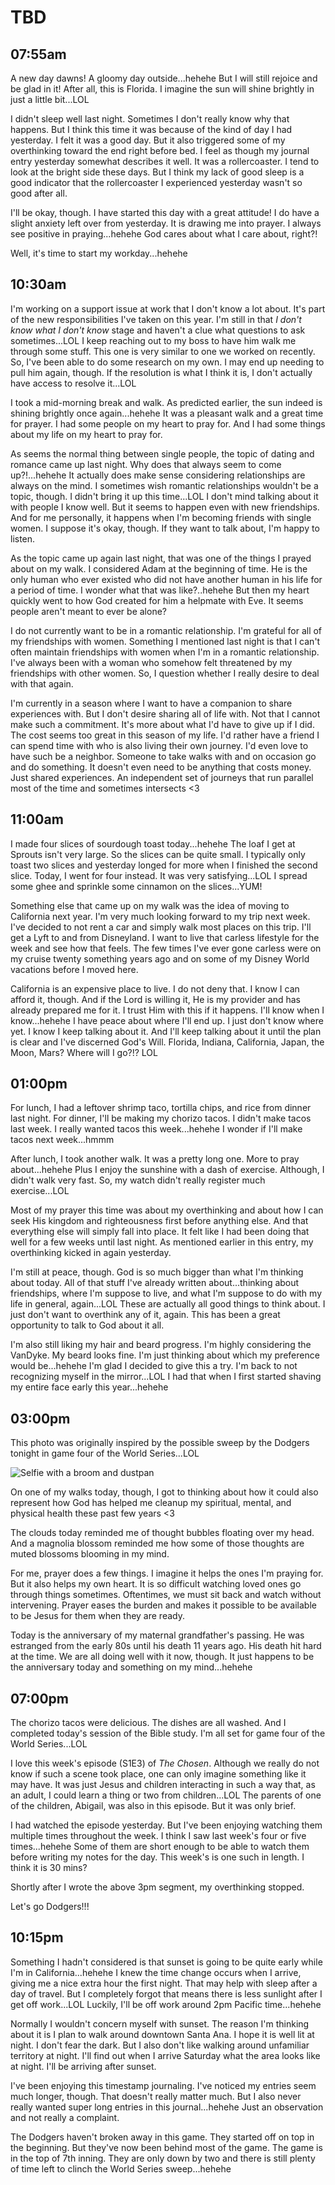 # TBD

## 07:55am

A new day dawns! A gloomy day outside...hehehe But I will still rejoice and be glad in it! After all, this is Florida. I imagine the sun will shine brightly in just a little bit...LOL

I didn't sleep well last night. Sometimes I don't really know why that happens. But I think this time it was because of the kind of day I had yesterday. I felt it was a good day. But it also triggered some of my overthinking toward the end right before bed. I feel as though my journal entry yesterday somewhat describes it well. It was a rollercoaster. I tend to look at the bright side these days. But I think my lack of good sleep is a good indicator that the rollercoaster I experienced yesterday wasn't so good after all.

I'll be okay, though. I have started this day with a great attitude! I do have a slight anxiety left over from yesterday. It is drawing me into prayer. I always see positive in praying...hehehe God cares about what I care about, right?!

Well, it's time to start my workday...hehehe

## 10:30am

I'm working on a support issue at work that I don't know a lot about. It's part of the new responsibilities I've taken on this year. I'm still in that *I don't know what I don't know* stage and haven't a clue what questions to ask sometimes...LOL I keep reaching out to my boss to have him walk me through some stuff. This one is very similar to one we worked on recently. So, I've been able to do some research on my own. I may end up needing to pull him again, though. If the resolution is what I think it is, I don't actually have access to resolve it...LOL

I took a mid-morning break and walk. As predicted earlier, the sun indeed is shining brightly once again...hehehe It was a pleasant walk and a great time for prayer. I had some people on my heart to pray for. And I had some things about my life on my heart to pray for.

As seems the normal thing between single people, the topic of dating and romance came up last night. Why does that always seem to come up?!...hehehe It actually does make sense considering relationships are always on the mind. I sometimes wish romantic relationships wouldn't be a topic, though. I didn't bring it up this time...LOL I don't mind talking about it with people I know well. But it seems to happen even with new friendships. And for me personally, it happens when I'm becoming friends with single women. I suppose it's okay, though. If they want to talk about, I'm happy to listen.

As the topic came up again last night, that was one of the things I prayed about on my walk. I considered Adam at the beginning of time. He is the only human who ever existed who did not have another human in his life for a period of time. I wonder what that was like?..hehehe But then my heart quickly went to how God created for him a helpmate with Eve. It seems people aren't meant to ever be alone?

I do not currently want to be in a romantic relationship. I'm grateful for all of my friendships with women. Something I mentioned last night is that I can't often maintain friendships with women when I'm in a romantic relationship. I've always been with a woman who somehow felt threatened by my friendships with other women. So, I question whether I really desire to deal with that again.

I'm currently in a season where I want to have a companion to share experiences with. But I don't desire sharing all of life with. Not that I cannot make such a commitment. It's more about what I'd have to give up if I did. The cost seems too great in this season of my life. I'd rather have a friend I can spend time with who is also living their own journey. I'd even love to have such be a neighbor. Someone to take walks with and on occasion go and do something. It doesn't even need to be anything that costs money. Just shared experiences. An independent set of journeys that run parallel most of the time and sometimes intersects <3

## 11:00am

I made four slices of sourdough toast today...hehehe The loaf I get at Sprouts isn't very large. So the slices can be quite small. I typically only toast two slices and yesterday longed for more when I finished the second slice. Today, I went for four instead. It was very satisfying...LOL I spread some ghee and sprinkle some cinnamon on the slices...YUM!

Something else that came up on my walk was the idea of moving to California next year. I'm very much looking forward to my trip next week. I've decided to not rent a car and simply walk most places on this trip. I'll get a Lyft to and from Disneyland. I want to live that carless lifestyle for the week and see how that feels. The few times I've ever gone carless were on my cruise twenty something years ago and on some of my Disney World vacations before I moved here.

California is an expensive place to live. I do not deny that. I know I can afford it, though. And if the Lord is willing it, He is my provider and has already prepared me for it. I trust Him with this if it happens. I'll know when I know...hehehe I have peace about where I'll end up. I just don't know where yet. I know I keep talking about it. And I'll keep talking about it until the plan is clear and I've discerned God's Will. Florida, Indiana, California, Japan, the Moon, Mars? Where will I go?!? LOL

## 01:00pm

For lunch, I had a leftover shrimp taco, tortilla chips, and rice from dinner last night. For dinner, I'll be making my chorizo tacos. I didn't make tacos last week. I really wanted tacos this week...hehehe I wonder if I'll make tacos next week...hmmm

After lunch, I took another walk. It was a pretty long one. More to pray about...hehehe Plus I enjoy the sunshine with a dash of exercise. Although, I didn't walk very fast. So, my watch didn't really register much exercise...LOL

Most of my prayer this time was about my overthinking and about how I can seek His kingdom and righteousness first before anything else. And that everything else will simply fall into place. It felt like I had been doing that well for a few weeks until last night. As mentioned earlier in this entry, my overthinking kicked in again yesterday.

I'm still at peace, though. God is so much bigger than what I'm thinking about today. All of that stuff I've already written about...thinking about friendships, where I'm suppose to live, and what I'm suppose to do with my life in general, again...LOL These are actually all good things to think about. I just don't want to overthink any of it, again. This has been a great opportunity to talk to God about it all.

I'm also still liking my hair and beard progress. I'm highly considering the VanDyke. My beard looks fine. I'm just thinking about which my preference would be...hehehe I'm glad I decided to give this a try. I'm back to not recognizing myself in the mirror...LOL I had that when I first started shaving my entire face early this year...hehehe

## 03:00pm

This photo was originally inspired by the possible sweep by the Dodgers tonight in game four of the World Series...LOL

![Selfie with a broom and dustpan](./media/IMG_2408.jpeg)

On one of my walks today, though, I got to thinking about how it could also represent how God has helped me cleanup my spiritual, mental, and physical health these past few years <3

The clouds today reminded me of thought bubbles floating over my head. And a magnolia blossom reminded me how some of those thoughts are muted blossoms blooming in my mind.

For me, prayer does a few things. I imagine it helps the ones I'm praying for. But it also helps my own heart. It is so difficult watching loved ones go through things sometimes. Oftentimes, we must sit back and watch without intervening. Prayer eases the burden and makes it possible to be available to be Jesus for them when they are ready.

Today is the anniversary of my maternal grandfather's passing. He was estranged from the early 80s until his death 11 years ago. His death hit hard at the time. We are all doing well with it now, though. It just happens to be the anniversary today and something on my mind...hehehe

## 07:00pm

The chorizo tacos were delicious. The dishes are all washed. And I completed today's session of the Bible study. I'm all set for game four of the World Series...LOL

I love this week's episode (S1E3) of *The Chosen*. Although we really do not know if such a scene took place, one can only imagine something like it may have. It was just Jesus and children interacting in such a way that, as an adult, I could learn a thing or two from children...LOL The parents of one of the children, Abigail, was also in this episode. But it was only brief.

I had watched the episode yesterday. But I've been enjoying watching them multiple times throughout the week. I think I saw last week's four or five times...hehehe Some of them are short enough to be able to watch them before writing my notes for the day. This week's is one such in length. I think it is 30 mins?

Shortly after I wrote the above 3pm segment, my overthinking stopped.

Let's go Dodgers!!!

## 10:15pm

Something I hadn't considered is that sunset is going to be quite early while I'm in California...hehehe I knew the time change occurs when I arrive, giving me a nice extra hour the first night. That may help with sleep after a day of travel. But I completely forgot that means there is less sunlight after I get off work...LOL Luckily, I'll be off work around 2pm Pacific time...hehehe

Normally I wouldn't concern myself with sunset. The reason I'm thinking about it is I plan to walk around downtown Santa Ana. I hope it is well lit at night. I don't fear the dark. But I also don't like walking around unfamiliar territory at night. I'll find out when I arrive Saturday what the area looks like at night. I'll be arriving after sunset.

I've been enjoying this timestamp journaling. I've noticed my entries seem much longer, though. That doesn't really matter much. But I also never really wanted super long entries in this journal...hehehe Just an observation and not really a complaint.

The Dodgers haven't broken away in this game. They started off on top in the beginning. But they've now been behind most of the game. The game is in the top of 7th inning. They are only down by two and there is still plenty of time left to clinch the World Series sweep...hehehe

